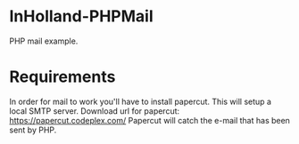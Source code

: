 # InHolland-PHPMail
PHP mail example.

# Requirements
In order for mail to work you'll have to install papercut. This will setup a local SMTP server.
Download url for papercut: https://papercut.codeplex.com/
Papercut will catch the e-mail that has been sent by PHP.
